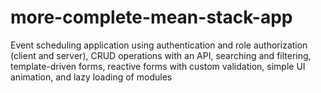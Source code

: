 # more-complete-mean-stack-app
Event scheduling application using authentication and role authorization (client and server), CRUD operations with an API, searching and filtering, template-driven forms, reactive forms with custom validation, simple UI animation, and lazy loading of modules
